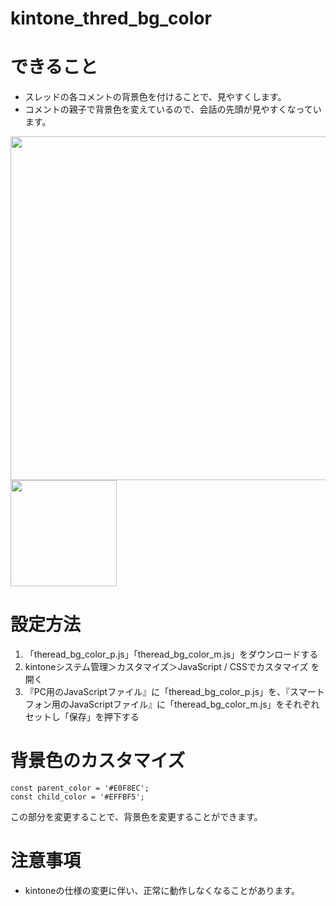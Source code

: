 # kintone_thred_bg_color

# できること
* スレッドの各コメントの背景色を付けることで、見やすくします。
* コメントの親子で背景色を変えているので、会話の先頭が見やすくなっています。

<img src="https://user-images.githubusercontent.com/8399688/69028318-f7b9e400-0a14-11ea-9e17-d300cf9063e9.png" width="550px"><img src="https://user-images.githubusercontent.com/8399688/69029856-6ef17700-0a19-11ea-8caa-5177baccf0d1.png" width="170px">


# 設定方法
1. 「theread_bg_color_p.js」「theread_bg_color_m.js」をダウンロードする
2. kintoneシステム管理＞カスタマイズ＞JavaScript / CSSでカスタマイズ を開く
3. 『PC用のJavaScriptファイル』に「theread_bg_color_p.js」を、『スマートフォン用のJavaScriptファイル』に「theread_bg_color_m.js」をそれぞれセットし「保存」を押下する


# 背景色のカスタマイズ
```
const parent_color = '#E0F8EC';
const child_color = '#EFFBF5';
```
この部分を変更することで、背景色を変更することができます。


# 注意事項
* kintoneの仕様の変更に伴い、正常に動作しなくなることがあります。
